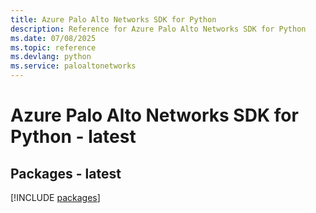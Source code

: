 ```yaml
---
title: Azure Palo Alto Networks SDK for Python
description: Reference for Azure Palo Alto Networks SDK for Python
ms.date: 07/08/2025
ms.topic: reference
ms.devlang: python
ms.service: paloaltonetworks
---
```

# Azure Palo Alto Networks SDK for Python - latest
## Packages - latest
[!INCLUDE [packages](palo-alto-networks-index.md)]